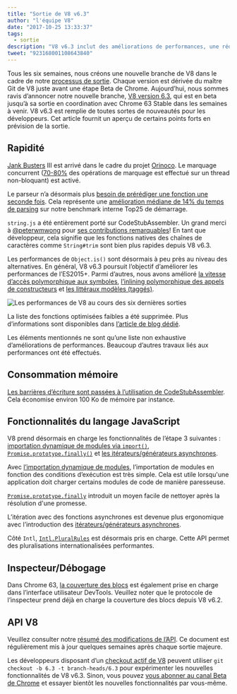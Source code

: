 ```yaml
---
title: "Sortie de V8 v6.3"
author: "l'équipe V8"
date: "2017-10-25 13:33:37"
tags: 
  - sortie
description: "V8 v6.3 inclut des améliorations de performances, une réduction de la consommation mémoire et une prise en charge des nouvelles fonctionnalités du langage JavaScript."
tweet: "923168001108643840"
---
```

Tous les six semaines, nous créons une nouvelle branche de V8 dans le cadre de notre [processus de sortie](/docs/release-process). Chaque version est dérivée du maître Git de V8 juste avant une étape Beta de Chrome. Aujourd’hui, nous sommes ravis d’annoncer notre nouvelle branche, [V8 version 6.3](https://chromium.googlesource.com/v8/v8.git/+log/branch-heads/6.3), qui est en beta jusqu’à sa sortie en coordination avec Chrome 63 Stable dans les semaines à venir. V8 v6.3 est remplie de toutes sortes de nouveautés pour les développeurs. Cet article fournit un aperçu de certains points forts en prévision de la sortie.

<!--truncate-->
## Rapidité

[Jank Busters](/blog/jank-busters) III est arrivé dans le cadre du projet [Orinoco](/blog/orinoco). Le marquage concurrent ([70-80%](https://chromeperf.appspot.com/report?sid=612eec65c6f5c17528f9533349bad7b6f0020dba595d553b1ea6d7e7dcce9984) des opérations de marquage est effectué sur un thread non-bloquant) est activé.

Le parseur n’a désormais plus [besoin de prérédiger une fonction une seconde fois](https://docs.google.com/document/d/1TqpdGeLmURL2gc18s6PwNeyZOvayQJtJ16TCn0BEt48/edit#heading=h.un2pnqwbiw11). Cela représente une [amélioration médiane de 14% du temps de parsing](https://docs.google.com/document/d/1TqpdGeLmURL2gc18s6PwNeyZOvayQJtJ16TCn0BEt48/edit#heading=h.dvuo4tqnsmml) sur notre benchmark interne Top25 de démarrage.

`string.js` a été entièrement porté sur CodeStubAssembler. Un grand merci à [@peterwmwong](https://twitter.com/peterwmwong) pour [ses contributions remarquables](https://chromium-review.googlesource.com/q/peter.wm.wong)! En tant que développeur, cela signifie que les fonctions natives des chaînes de caractères comme `String#trim` sont bien plus rapides depuis V8 v6.3.

Les performances de `Object.is()` sont désormais à peu près au niveau des alternatives. En général, V8 v6.3 poursuit l’objectif d’améliorer les performances de l’ES2015+. Parmi d’autres, nous avons amélioré [la vitesse d’accès polymorphique aux symboles](https://bugs.chromium.org/p/v8/issues/detail?id=6367), [l’inlining polymorphique des appels de constructeurs](https://bugs.chromium.org/p/v8/issues/detail?id=6885) et [les littéraux modèles (taggés)](https://pasteboard.co/GLYc4gt.png).

![Les performances de V8 au cours des six dernières sorties](/_img/v8-release-63/ares6.svg)

La liste des fonctions optimisées faibles a été supprimée. Plus d’informations sont disponibles dans [l’article de blog dédié](/blog/lazy-unlinking).

Les éléments mentionnés ne sont qu’une liste non exhaustive d’améliorations de performances. Beaucoup d’autres travaux liés aux performances ont été effectués.

## Consommation mémoire

[Les barrières d’écriture sont passées à l’utilisation de CodeStubAssembler](https://chromium.googlesource.com/v8/v8/+/dbfdd4f9e9741df0a541afdd7516a34304102ee8). Cela économise environ 100 Ko de mémoire par instance.

## Fonctionnalités du langage JavaScript

V8 prend désormais en charge les fonctionnalités de l’étape 3 suivantes : [importation dynamique de modules via `import()`](/features/dynamic-import), [`Promise.prototype.finally()`](/features/promise-finally) et [les itérateurs/générateurs asynchrones](https://github.com/tc39/proposal-async-iteration).

Avec [l’importation dynamique de modules](/features/dynamic-import), l’importation de modules en fonction des conditions d’exécution est très simple. Cela est utile lorsqu'une application doit charger certains modules de code de manière paresseuse.

[`Promise.prototype.finally`](/features/promise-finally) introduit un moyen facile de nettoyer après la résolution d'une promesse.

L’itération avec des fonctions asynchrones est devenue plus ergonomique avec l’introduction des [itérateurs/générateurs asynchrones](https://github.com/tc39/proposal-async-iteration).

Côté `Intl`, [`Intl.PluralRules`](/features/intl-pluralrules) est désormais pris en charge. Cette API permet des pluralisations internationalisées performantes.

## Inspecteur/Débogage

Dans Chrome 63, [la couverture des blocs](https://docs.google.com/presentation/d/1IFqqlQwJ0of3NuMvcOk-x4P_fpi1vJjnjGrhQCaJkH4/edit#slide=id.g271d6301ff_0_44) est également prise en charge dans l’interface utilisateur DevTools. Veuillez noter que le protocole de l’inspecteur prend déjà en charge la couverture des blocs depuis V8 v6.2.

## API V8

Veuillez consulter notre [résumé des modifications de l’API](https://docs.google.com/document/d/1g8JFi8T_oAE_7uAri7Njtig7fKaPDfotU6huOa1alds/edit). Ce document est régulièrement mis à jour quelques semaines après chaque sortie majeure.

Les développeurs disposant d’un [checkout actif de V8](/docs/source-code#using-git) peuvent utiliser `git checkout -b 6.3 -t branch-heads/6.3` pour expérimenter les nouvelles fonctionnalités de V8 v6.3. Sinon, vous pouvez [vous abonner au canal Beta de Chrome](https://www.google.com/chrome/browser/beta.html) et essayer bientôt les nouvelles fonctionnalités par vous-même.
